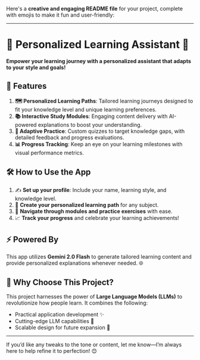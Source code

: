 Here's a **creative and engaging README file** for your project, complete with emojis to make it fun and user-friendly:

---

# 🌟 Personalized Learning Assistant 🌟

**Empower your learning journey with a personalized assistant that adapts to your style and goals!**

## 🚀 Features

1. **🗺️ Personalized Learning Paths**: Tailored learning journeys designed to fit your knowledge level and unique learning preferences.  
2. **📚 Interactive Study Modules**: Engaging content delivery with AI-powered explanations to boost your understanding.  
3. **🧩 Adaptive Practice**: Custom quizzes to target knowledge gaps, with detailed feedback and progress evaluations.  
4. **📊 Progress Tracking**: Keep an eye on your learning milestones with visual performance metrics.

## 🛠️ How to Use the App

1. ✍️ **Set up your profile**: Include your name, learning style, and knowledge level.  
2. 🎯 **Create your personalized learning path** for any subject.  
3. 📖 **Navigate through modules and practice exercises** with ease.  
4. 📈 **Track your progress** and celebrate your learning achievements!  

## ⚡ Powered By

This app utilizes **Gemini 2.0 Flash** to generate tailored learning content and provide personalized explanations whenever needed. 🌐

## 🎯 Why Choose This Project?

This project harnesses the power of **Large Language Models (LLMs)** to revolutionize how people learn. It combines the following:
- Practical application development ✨
- Cutting-edge LLM capabilities 🤖  
- Scalable design for future expansion 🚀

---

If you’d like any tweaks to the tone or content, let me know—I’m always here to help refine it to perfection! 😊

